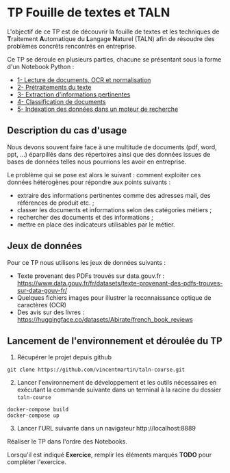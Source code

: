 # TP Fouille de textes et TALN

L'objectif de ce TP est de découvrir la fouille de textes et les techniques de **T**raitement **A**utomatique du **L**angage **N**aturel (TALN) afin de résoudre des problèmes concrêts rencontrés en entreprise.

Ce TP se déroule en plusieurs parties, chacune se présentant sous la forme d'un Notebook Python :

- [1- Lecture de documents, OCR et normalisation](/1-Read%20and%20normalize%20documents.ipynb)
- [2- Prétraitements du texte](/2-Preprocessing.ipynb)
- [3- Extraction d'informations pertinentes](/3-Information%20extraction.ipynb)
- [4- Classification de documents](/4-Document%20classification.ipynb)
- [5- Indexation des données dans un moteur de recherche](/5-Search%20Engine%20and%20Visualization.ipynb)

## Description du cas d'usage

Nous devons souvent faire face à une multitude de documents (pdf, word, ppt, ...) éparpillés dans des répertoires ainsi que des données issues de bases de données telles nous pourrions les avoir en entreprise.

Le problème qui se pose est alors le suivant : comment exploiter ces données hétérogènes pour répondre aux points suivants :

- extraire des informations pertinentes comme des adresses mail, des références de produit etc. ;
- classer les documents et informations selon des catégories métiers ;
- rechercher des documents et des informations ;
- mettre en place des indicateurs utilisables par le métier.

## Jeux de données

Pour ce TP nous utilisons les jeux de données suivants :

- Texte provenant des PDFs trouvés sur data.gouv.fr : https://www.data.gouv.fr/fr/datasets/texte-provenant-des-pdfs-trouves-sur-data-gouv-fr/
- Quelques fichiers images pour illustrer la reconnaissance optique de caractères (OCR)
- Des avis sur des livres : https://huggingface.co/datasets/Abirate/french_book_reviews

## Lancement de l'environnement et déroulée du TP

1. Récupérer le projet depuis github

```
git clone https://github.com/vincentmartin/taln-course.git
```

2. Lancer l'environnement de développement et les outils nécessaires en exécutant la commande suivante dans un terminal à la racine du dossier `taln-course`

```
docker-compose build
docker-compose up
```

3. Lancer l'URL suivante dans un navigateur http://localhost:8889

Réaliser le TP dans l'ordre des Notebooks.

Lorsqu'il est indiqué **Exercice**, remplir les éléments marqués **TODO** pour compléter l'exercice.
